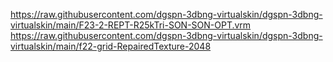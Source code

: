 https://raw.githubusercontent.com/dgspn-3dbng-virtualskin/dgspn-3dbng-virtualskin/main/F23-2-REPT-R25kTri-SON-SON-OPT.vrm
https://raw.githubusercontent.com/dgspn-3dbng-virtualskin/dgspn-3dbng-virtualskin/main/f22-grid-RepairedTexture-2048
